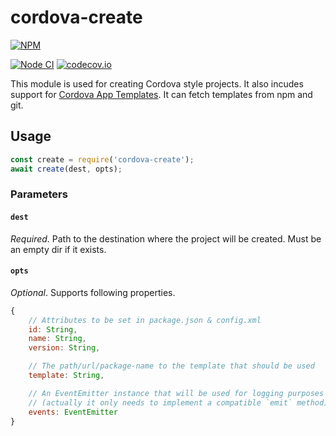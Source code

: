 <!--
#
# Licensed to the Apache Software Foundation (ASF) under one
# or more contributor license agreements.  See the NOTICE file
# distributed with this work for additional information
# regarding copyright ownership.  The ASF licenses this file
# to you under the Apache License, Version 2.0 (the
# "License"); you may not use this file except in compliance
# with the License.  You may obtain a copy of the License at
#
#   http://www.apache.org/licenses/LICENSE-2.0
#
# Unless required by applicable law or agreed to in writing,
# software distributed under the License is distributed on an
# "AS IS" BASIS, WITHOUT WARRANTIES OR CONDITIONS OF ANY
# KIND, either express or implied.  See the License for the
# specific language governing permissions and limitations
# under the License.
#
-->

# cordova-create

[![NPM](https://nodei.co/npm/cordova-create.png)](https://nodei.co/npm/cordova-create/)

[![Node CI](https://github.com/apache/cordova-create/workflows/Node%20CI/badge.svg?branch=master)](https://github.com/apache/cordova-create/actions?query=branch%3Amaster)
[![codecov.io](https://codecov.io/github/apache/cordova-create/coverage.svg?branch=master)](https://codecov.io/github/apache/cordova-create?branch=master)

This module is used for creating Cordova style projects. It also incudes support for [Cordova App Templates](http://cordova.apache.org/docs/en/latest/guide/cli/template.html). It can fetch templates from npm and git.

## Usage

```js
const create = require('cordova-create');
await create(dest, opts);
```

### Parameters

#### `dest`

_Required_. Path to the destination where the project will be created. Must be an empty dir if it exists.

#### `opts`

_Optional_. Supports following properties.

```js
{
    // Attributes to be set in package.json & config.xml
    id: String,
    name: String,
    version: String,

    // The path/url/package-name to the template that should be used
    template: String,

    // An EventEmitter instance that will be used for logging purposes
    // (actually it only needs to implement a compatible `emit` method)
    events: EventEmitter
}
```
